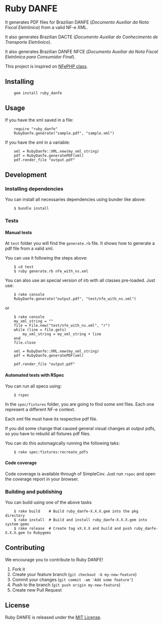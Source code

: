 # Ruby DANFE

It generates PDF files for Brazilian DANFE (_Documento Auxiliar da Nota Fiscal Eletrônica_) from a valid NF-e XML.

It also generates Brazilian DACTE (_Documento Auxiliar do Conhecimento de Transporte Eletrônico_).

It also generates Brazilian DANFE NFCE (_Documento Auxiliar da Nota Fiscal Eletrônica para Consumidor Final_).

This project is inspired on [NFePHP class](http://www.assembla.com/wiki/show/nfephp/DanfeNFePHP).

## Installing

        gem install ruby_danfe

## Usage

If you have the xml saved in a file:

        require "ruby_danfe"
        RubyDanfe.generate("sample.pdf", "sample.xml")

If you have the xml in a variable:

        xml = RubyDanfe::XML.new(my_xml_string)
        pdf = RubyDanfe.generatePDF(xml)
        pdf.render_file "output.pdf"

## Development

### Installing dependencies

You can install all necessaries dependencies using bunder like above:

        $ bundle install

### Tests

#### Manual tests

At `test` folder you will find the `generate.rb` file. It shows how to generate a pdf file from a valid xml.

You can use it following the steps above:

        $ cd test
        $ ruby generate.rb nfe_with_ns.xml

You can also use an special version of irb with all classes pre-loaded. Just use:

        $ rake console
        RubyDanfe.generate("output.pdf", "test/nfe_with_ns.xml")

or

        $ rake console
        my_xml_string = ""
        file = File.new("test/nfe_with_ns.xml", "r")
        while (line = file.gets)
            my_xml_string = my_xml_string + line
        end
        file.close

        xml = RubyDanfe::XML.new(my_xml_string)
        pdf = RubyDanfe.generatePDF(xml)

        pdf.render_file "output.pdf"

#### Automated tests with RSpec

You can run all specs using:

        $ rspec

In the `spec/fixtures` folder, you are going to find some xml files. Each one represent a different NF-e context.

Each xml file must have its respective pdf file.

If you did some change that caused general visual changes at output pdfs, so you have to rebuild all fixtures pdf files.

You can do this automagically running the following taks:

        $ rake spec:fixtures:recreate_pdfs

#### Code coverage

Code coverage is available through of SimpleCov. Just run `rspec` and open the coverage report in your browser.

### Building and publishing

You can build using one of the above tasks

        $ rake build    # Build ruby_danfe-X.X.X.gem into the pkg directory
        $ rake install  # Build and install ruby_danfe-X.X.X.gem into system gems
        $ rake release  # Create tag vX.X.X and build and push ruby_danfe-X.X.X.gem to Rubygems

## Contributing

We encourage you to contribute to Ruby DANFE!

1. Fork it
2. Create your feature branch (`git checkout -b my-new-feature`)
3. Commit your changes (`git commit -am 'Add some feature'`)
4. Push to the branch (`git push origin my-new-feature`)
5. Create new Pull Request

## License

Ruby DANFE is released under the [MIT License](http://www.opensource.org/licenses/MIT).
